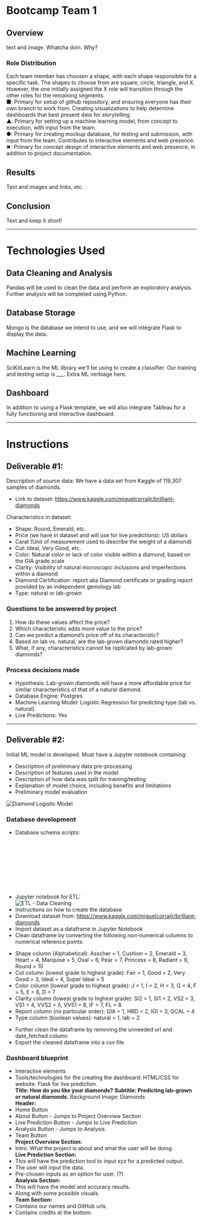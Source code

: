 # Bootcamp Team 1

## Overview
text and image. Whatcha doin. Why?

### Role Distribution
Each team member has choosen a shape, with each shape responsible for a specific task. The shapes to choose from are square, circle, triangle, and X. However, the one initially assigned the X role will transition through the other roles for the remaining segments.  
■: Primary for setup of github repository, and ensuring everyone has their own branch to work from. Creating visualizations to help determine dashboards that best present data for storytelling.    
▲: Primary for setting up a machine learning model, from concept to execution, with input from the team.    
●: Primary for creating mockup database, for testing and submission, with input from the team. Contributes to interactive elements and web presence.    
✖: Primary for concept design of interactive elements and web presence, in addition to project documentation. 

## Results
Text and images and links, etc.

## Conclusion
Text and keep it short!

---

# Technologies Used
## Data Cleaning and Analysis
Pandas will be used to clean the data and perform an exploratory analysis. Further analysis will be completed using Python.

## Database Storage
Mongo is the database we intend to use, and we will integrate Flask to display the data.

## Machine Learning
SciKitLearn is the ML library we'll be using to create a classifier. Our training and testing setup is ___. Extra ML verbiage here.

## Dashboard
In addition to using a Flask template, we will also integrate Tableau for a fully functioning and interactive dashboard.

---
# Instructions
## Deliverable #1:
Description of source data: We have a data set from Kaggle of 119,307 samples of diamonds.
* Link to dataset: https://www.kaggle.com/miguelcorraljr/brilliant-diamonds

Characteristics in dataset: 
* Shape: Round, Emerald, etc.
* Price (we have in dataset and will use for live predictions): US dollars
* Carat (Unit of measurement used to describe the weight of a diamond)
* Cut: Ideal, Very Good, etc.
* Color: Natural color or lack of color visible within a diamond, based on the GIA grade scale
* Clarity: Visibility of natural microscopic inclusions and imperfections within a diamond
* Diamond Certification: report aka Diamond certificate or grading report provided by an independent gemology lab
* Type: natural or lab-grown

### Questions to be answered by project
1. How do these values affect the price? 
1. Which characteristic adds more value to the price? 
1. Can we predict a diamond’s price off of its characteristic? 
1. Based on lab vs. natural, are the lab-grown diamonds rated higher?
2. What, if any, characteristics cannot be replicated by lab-grown diamonds?

### Process decisions made
* Hypothesis: Lab-grown diamonds will have a more affordable price for similar characteristics of that of a natural diamond. 
* Database Engine: Postgres
* Machine Learning Model: Logistic Regression for predicting type (lab vs. natural).
* Live Predictions: Yes

---

## Deliverable #2:
Initial ML model is developed. Must have a Jupyter notebook containing:
* Description of preliminary data pre-processing
* Description of features used in the model
* Description of how data was split for training/testing
* Explanation of model choice, including benefits and limitations
* Preliminary model evaluation

![Diamond Logistic Model](Diamond_Model.ipynb)
 
### Database development
* Database schema scripts:\
![Schema Script](Querries/schema.sql)
* Jupyter notebook for ETL:\
![ETL - Data Cleaning](Diamonds_Data_Cleaning.ipynb)
* Instructions on how to create the database
* Download dataset from: https://www.kaggle.com/miguelcorraljr/brilliant-diamonds
* Import dataset as a dataframe in Jupyter Notebook
* Clean dataframe by converting the following non-numerical columns to numerical reference points:
 - Shape column (Alphabetical): Asscher = 1, Cushion = 2, Emerald = 3, Heart = 4, Marquise = 5, Oval = 6, Pear = 7, Princess = 8, Radiant = 9, Round = 10
 - Cut column (lowest grade to highest grade): Fair = 1, Good = 2, Very Good = 3, Ideal = 4, Super Ideal = 5
 - Color column (lowest grade to highest grade): J = 1, I = 2, H = 3, G = 4, F = 5, E = 6, D = 7
 - Clarity column (lowest grade to highest grade): SI2 = 1, SI1 = 2, VS2 = 3, VS1 = 4, VVS2 = 5, VVS1 = 6, IF = 7, FL = 8
 - Report column (no particular order): GIA = 1, HRD = 2, IGI = 3, GCAL = 4
 - Type column (boolean values): natural = 1, lab = 2
* Further clean the dataframe by removing the unneeded url and date_fetched column
* Export the cleaned dataframe into a csv file
 
### Dashboard blueprint
* Interactive elements
* Tools/technologies for the creating the dashboard: HTML/CSS for website. Flask for live prediction.\
**Title: How do you like your diamonds?**
**Subtitle: Predicting lab-grown or natural diamonds.**
Background Image: Diamonds\
**Header:**
* Home Button
* About Button - Jumps to Project Overview Section
* Live Prediction Button - Jumps to Live Prediction
* Analysis Button - Jumps to Analysis
* Team Button\
**Project Overview Section:**
* Intro: What the project is about and what the user will be doing.\
**Live Prediction Section:**
* This will have the prediction tool to input xyz for a predicted output.
* The user will input the data.
* Pre-chosen inputs as an option for user. (?)\
**Analysis Section:**
* This will have the model and accuracy results.
* Along with some possible visuals.\
**Team Section:**
*  Contains our names and GitHub urls.
*  Contains credits at the bottom.


 

